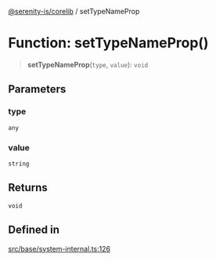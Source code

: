 [@serenity-is/corelib](../README.md) / setTypeNameProp

# Function: setTypeNameProp()

> **setTypeNameProp**(`type`, `value`): `void`

## Parameters

### type

`any`

### value

`string`

## Returns

`void`

## Defined in

[src/base/system-internal.ts:126](https://github.com/serenity-is/serenity/blob/master/packages/corelib/src/base/system-internal.ts#L126)
